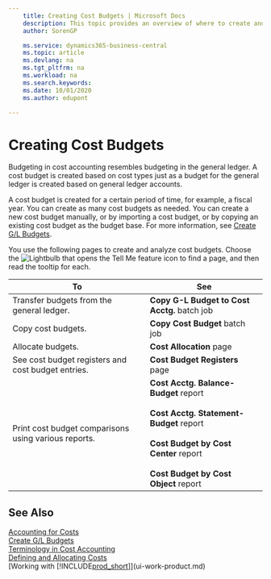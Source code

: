 ```yaml
---
    title: Creating Cost Budgets | Microsoft Docs
    description: This topic provides an overview of where to create and analyze cost budgets.
    author: SorenGP

    ms.service: dynamics365-business-central
    ms.topic: article
    ms.devlang: na
    ms.tgt_pltfrm: na
    ms.workload: na
    ms.search.keywords:
    ms.date: 10/01/2020
    ms.author: edupont

---
```

# Creating Cost Budgets
Budgeting in cost accounting resembles budgeting in the general ledger. A cost budget is created based on cost types just as a budget for the general ledger is created based on general ledger accounts.  

A cost budget is created for a certain period of time, for example, a fiscal year. You can create as many cost budgets as needed. You can create a new cost budget manually, or by importing a cost budget, or by copying an existing cost budget as the budget base. For more information, see [Create G/L Budgets](finance-how-create-budgets.md).

You use the following pages to create and analyze cost budgets. Choose the ![Lightbulb that opens the Tell Me feature](media/ui-search/search_small.png "Tell me what you want to do") icon to find a page, and then read the tooltip for each.

|To|See|  
|--------|---------|  
|Transfer budgets from the general ledger.|**Copy G-L Budget to Cost Acctg.** batch job|  
|Copy cost budgets.|**Copy Cost Budget** batch job|  
|Allocate budgets.|**Cost Allocation** page|  
|See cost budget registers and cost budget entries.|**Cost Budget Registers** page|  
|Print cost budget comparisons using various reports.|**Cost Acctg. Balance-Budget** report<br /><br /> **Cost Acctg. Statement-Budget** report<br /><br /> **Cost Budget by Cost Center** report<br /><br /> **Cost Budget by Cost Object** report|  

## See Also  
[Accounting for Costs](finance-manage-cost-accounting.md)  
[Create G/L Budgets](finance-how-create-budgets.md)  
[Terminology in Cost Accounting](finance-terminology-in-cost-accounting.md)   
[Defining and Allocating Costs](finance-define-and-allocate-costs.md)  
[Working with [!INCLUDE[prod_short](includes/prod_short.md)]](ui-work-product.md)
